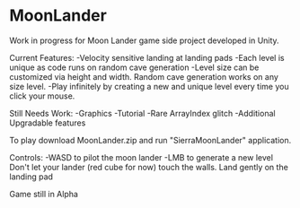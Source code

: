 # MoonLander
Work in progress for Moon Lander game side project developed in Unity.

Current Features:
-Velocity sensitive landing at landing pads
-Each level is unique as code runs on random cave generation
-Level size can be customized via height and width. Random cave generation works on any size level.
-Play infinitely by creating a new and unique level every time you click your mouse.

Still Needs Work:
-Graphics
-Tutorial
-Rare ArrayIndex glitch
-Additional Upgradable features

To play download MoonLander.zip and run "SierraMoonLander" application.

Controls:
-WASD to pilot the moon lander
-LMB to generate a new level
Don't let your lander (red cube for now) touch the walls.
Land gently on the landing pad

Game still in Alpha
